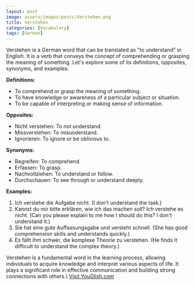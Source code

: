 ```yaml
---
layout: post
image: assets/images/posts/Verstehen.png
title: Verstehen
categories: [Vocabulary]
tags: [German]
---
```


Verstehen is a German word that can be translated as "to understand" in English. It is a verb that conveys the concept of comprehending or grasping the meaning of something. Let's explore some of its definitions, opposites, synonyms, and examples:

**Definitions:**
- To comprehend or grasp the meaning of something.
- To have knowledge or awareness of a particular subject or situation.
- To be capable of interpreting or making sense of information.

**Opposites:**
- Nicht verstehen: To not understand.
- Missverstehen: To misunderstand.
- Ignorieren: To ignore or be oblivious to.

**Synonyms:**
- Begreifen: To comprehend.
- Erfassen: To grasp.
- Nachvollziehen: To understand or follow.
- Durchschauen: To see through or understand deeply.

**Examples:**
1. Ich verstehe die Aufgabe nicht. (I don't understand the task.)
2. Kannst du mir bitte erklären, wie ich das machen soll? Ich verstehe es nicht. (Can you please explain to me how I should do this? I don't understand it.)
3. Sie hat eine gute Auffassungsgabe und versteht schnell. (She has good comprehension skills and understands quickly.)
4. Es fällt ihm schwer, die komplexe Theorie zu verstehen. (He finds it difficult to understand the complex theory.)

Verstehen is a fundamental word in the learning process, allowing individuals to acquire knowledge and interpret various aspects of life. It plays a significant role in effective communication and building strong connections with others.\ <a id="yg-widget-0" class="youglish-widget" data-query="Verstehen" data-lang="german" data-components="8412" data-auto-start="0" data-bkg-color="theme_light" data-title="How%20to%20pronounce%20Verstehen%20in%20German"  rel="nofollow" href="https://youglish.com">Visit YouGlish.com</a><script async src="https://youglish.com/public/emb/widget.js" charset="utf-8"></script>